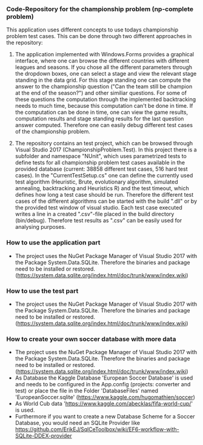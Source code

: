 ﻿### Code-Repository for the championship problem (np-complete problem)
This application uses different concepts to use todays championship problem test cases.
This can be done through two different approaches in the repository:
1. The application implemented with Windows.Forms provides a graphical interface, where one can browse the different countries with different leagues and seasons. If you chose all the different parameters through the dropdown boxes, one can select a stage and view the relevant stage standing in the data grid. For this stage standing one can compute the answer to the championship question ("Can the team still be champion at the end of the season?") and other similiar questions. For some of these questions the computation through the implemented backtracking needs to much time, because this computation can't be done in time. If the computation can be done in time, one can view the game results, computation results and stage standing results for the last question answer computed. Therefore one can easily debug different test cases of the championship problem.

2. The repository contains an test project, which can be browsed through Visual Studio 2017 (ChampionshipProblem.Test). In this project there is a subfolder and namespace "NUnit", which uses parametrized tests to define tests for all championship problem test cases available in the provided database (current: 38858 different test cases, 516 hard test cases). In the "CurrentTestSetup.cs" one can define the currently used test algorithm (Heuristic, Brute, evolutionary algorithm, simulated annealing, backtracking and Heuristics R) and the test timeout, which defines how long a test case should be run. Therefore the different test cases of the different algorithms can be started with the build ".dll" or by the provided test window of visual studio. Each test case executed writes a line in a created ".csv"-file placed in the build directory (bin/debug). Therefore test results as ".csv" can be easily used for analysing purposes.

### How to use the application part 
- The project uses the NuGet Package Manager of Visual Studio 2017 with the Package System.Data.SQLite. Therefore the binaries and package need to be installed or restored. (https://system.data.sqlite.org/index.html/doc/trunk/www/index.wiki)<br>

### How to use the test part
- The project uses the NuGet Package Manager of Visual Studio 2017 with the Package System.Data.SQLite. Therefore the binaries and package need to be installed or restored. (https://system.data.sqlite.org/index.html/doc/trunk/www/index.wiki)<br>


### How to create your own soccer database with more data
- The project uses the NuGet Package Manager of Visual Studio 2017 with the Package System.Data.SQLite. Therefore the binaries and package need to be installed or restored. (https://system.data.sqlite.org/index.html/doc/trunk/www/index.wiki)<br>
- As Database the Kaggle Database 'European Soccer Database' is used and needs to be configured in the App.config (projects: converter and test) or place the file in the Folder 'DatabaseFiles' named 'EuropeanSoccer.sqlite' (https://www.kaggle.com/hugomathien/soccer)<br>
- As World Cub data 'https://www.kaggle.com/abecklas/fifa-world-cup/' is used.
- Furthermore if you want to create a new Database Scheme for a Soccer Database, you would need an SQLite Provider like https://github.com/ErikEJ/SqlCeToolbox/wiki/EF6-workflow-with-SQLite-DDEX-provider <br>
